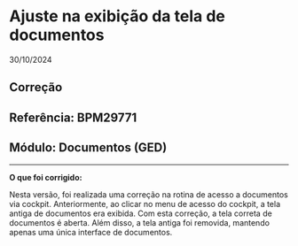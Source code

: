 # Ajuste na exibição da tela de documentos
30/10/2024
## Correção
## Referência: BPM29771
## Módulo: Documentos (GED)
***

**O que foi corrigido:**

Nesta versão, foi realizada uma correção na rotina de acesso a documentos via cockpit. Anteriormente, ao clicar no menu de acesso do cockpit, a tela antiga de documentos era exibida. Com esta correção, a tela correta de documentos é aberta. Além disso, a tela antiga foi removida, mantendo apenas uma única interface de documentos.
